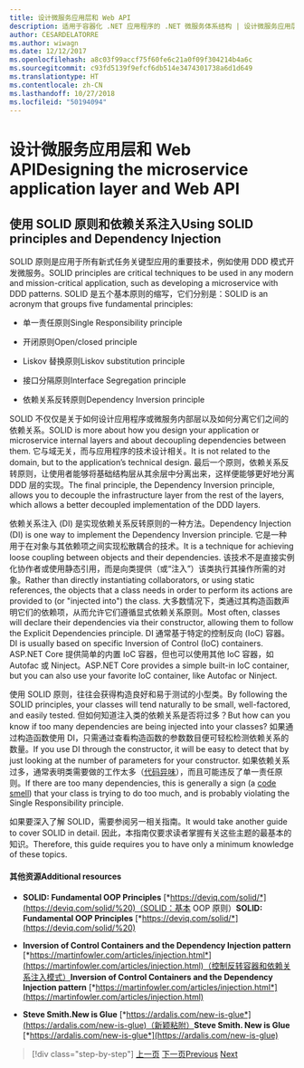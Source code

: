 ```yaml
---
title: 设计微服务应用层和 Web API
description: 适用于容器化 .NET 应用程序的 .NET 微服务体系结构 | 设计微服务应用层和 Web API
author: CESARDELATORRE
ms.author: wiwagn
ms.date: 12/12/2017
ms.openlocfilehash: a8c03f99accf75f60fe6c21a0f09f304214b4a6c
ms.sourcegitcommit: c93fd5139f9efcf6db514e3474301738a6d1d649
ms.translationtype: HT
ms.contentlocale: zh-CN
ms.lasthandoff: 10/27/2018
ms.locfileid: "50194094"
---
```

# <a name="designing-the-microservice-application-layer-and-web-api"></a><span data-ttu-id="e11ef-103">设计微服务应用层和 Web API</span><span class="sxs-lookup"><span data-stu-id="e11ef-103">Designing the microservice application layer and Web API</span></span>

## <a name="using-solid-principles-and-dependency-injection"></a><span data-ttu-id="e11ef-104">使用 SOLID 原则和依赖关系注入</span><span class="sxs-lookup"><span data-stu-id="e11ef-104">Using SOLID principles and Dependency Injection</span></span>

<span data-ttu-id="e11ef-105">SOLID 原则是应用于所有新式任务关键型应用的重要技术，例如使用 DDD 模式开发微服务。</span><span class="sxs-lookup"><span data-stu-id="e11ef-105">SOLID principles are critical techniques to be used in any modern and mission-critical application, such as developing a microservice with DDD patterns.</span></span> <span data-ttu-id="e11ef-106">SOLID 是五个基本原则的缩写，它们分别是：</span><span class="sxs-lookup"><span data-stu-id="e11ef-106">SOLID is an acronym that groups five fundamental principles:</span></span>

-   <span data-ttu-id="e11ef-107">单一责任原则</span><span class="sxs-lookup"><span data-stu-id="e11ef-107">Single Responsibility principle</span></span>

-   <span data-ttu-id="e11ef-108">开闭原则</span><span class="sxs-lookup"><span data-stu-id="e11ef-108">Open/closed principle</span></span>

-   <span data-ttu-id="e11ef-109">Liskov 替换原则</span><span class="sxs-lookup"><span data-stu-id="e11ef-109">Liskov substitution principle</span></span>

-   <span data-ttu-id="e11ef-110">接口分隔原则</span><span class="sxs-lookup"><span data-stu-id="e11ef-110">Interface Segregation principle</span></span>

-   <span data-ttu-id="e11ef-111">依赖关系反转原则</span><span class="sxs-lookup"><span data-stu-id="e11ef-111">Dependency Inversion principle</span></span>

<span data-ttu-id="e11ef-112">SOLID 不仅仅是关于如何设计应用程序或微服务内部层以及如何分离它们之间的依赖关系。</span><span class="sxs-lookup"><span data-stu-id="e11ef-112">SOLID is more about how you design your application or microservice internal layers and about decoupling dependencies between them.</span></span> <span data-ttu-id="e11ef-113">它与域无关，而与应用程序的技术设计相关。</span><span class="sxs-lookup"><span data-stu-id="e11ef-113">It is not related to the domain, but to the application’s technical design.</span></span> <span data-ttu-id="e11ef-114">最后一个原则，依赖关系反转原则，让使用者能够将基础结构层从其余层中分离出来，这样便能够更好地分离 DDD 层的实现。</span><span class="sxs-lookup"><span data-stu-id="e11ef-114">The final principle, the Dependency Inversion principle, allows you to decouple the infrastructure layer from the rest of the layers, which allows a better decoupled implementation of the DDD layers.</span></span>

<span data-ttu-id="e11ef-115">依赖关系注入 (DI) 是实现依赖关系反转原则的一种方法。</span><span class="sxs-lookup"><span data-stu-id="e11ef-115">Dependency Injection (DI) is one way to implement the Dependency Inversion principle.</span></span> <span data-ttu-id="e11ef-116">它是一种用于在对象与其依赖项之间实现松散耦合的技术。</span><span class="sxs-lookup"><span data-stu-id="e11ef-116">It is a technique for achieving loose coupling between objects and their dependencies.</span></span> <span data-ttu-id="e11ef-117">该技术不是直接实例化协作者或使用静态引用，而是向类提供（或“注入”）该类执行其操作所需的对象。</span><span class="sxs-lookup"><span data-stu-id="e11ef-117">Rather than directly instantiating collaborators, or using static references, the objects that a class needs in order to perform its actions are provided to (or "injected into") the class.</span></span> <span data-ttu-id="e11ef-118">大多数情况下，类通过其构造函数声明它们的依赖项，从而允许它们遵循显式依赖关系原则。</span><span class="sxs-lookup"><span data-stu-id="e11ef-118">Most often, classes will declare their dependencies via their constructor, allowing them to follow the Explicit Dependencies principle.</span></span> <span data-ttu-id="e11ef-119">DI 通常基于特定的控制反向 (IoC) 容器。</span><span class="sxs-lookup"><span data-stu-id="e11ef-119">DI is usually based on specific Inversion of Control (IoC) containers.</span></span> <span data-ttu-id="e11ef-120">ASP.NET Core 提供简单的内置 IoC 容器，但也可以使用其他 IoC 容器，如 Autofac 或 Ninject。</span><span class="sxs-lookup"><span data-stu-id="e11ef-120">ASP.NET Core provides a simple built-in IoC container, but you can also use your favorite IoC container, like Autofac or Ninject.</span></span>

<span data-ttu-id="e11ef-121">使用 SOLID 原则，往往会获得构造良好和易于测试的小型类。</span><span class="sxs-lookup"><span data-stu-id="e11ef-121">By following the SOLID principles, your classes will tend naturally to be small, well-factored, and easily tested.</span></span> <span data-ttu-id="e11ef-122">但如何知道注入类的依赖关系是否将过多？</span><span class="sxs-lookup"><span data-stu-id="e11ef-122">But how can you know if too many dependencies are being injected into your classes?</span></span> <span data-ttu-id="e11ef-123">如果通过构造函数使用 DI，只需通过查看构造函数的参数数目便可轻松检测依赖关系的数量。</span><span class="sxs-lookup"><span data-stu-id="e11ef-123">If you use DI through the constructor, it will be easy to detect that by just looking at the number of parameters for your constructor.</span></span> <span data-ttu-id="e11ef-124">如果依赖关系过多，通常表明类需要做的工作太多（[代码异味](https://deviq.com/code-smells/)），而且可能违反了单一责任原则。</span><span class="sxs-lookup"><span data-stu-id="e11ef-124">If there are too many dependencies, this is generally a sign (a [code smell](https://deviq.com/code-smells/)) that your class is trying to do too much, and is probably violating the Single Responsibility principle.</span></span>

<span data-ttu-id="e11ef-125">如果要深入了解 SOLID，需要参阅另一相关指南。</span><span class="sxs-lookup"><span data-stu-id="e11ef-125">It would take another guide to cover SOLID in detail.</span></span> <span data-ttu-id="e11ef-126">因此，本指南仅要求读者掌握有关这些主题的最基本的知识。</span><span class="sxs-lookup"><span data-stu-id="e11ef-126">Therefore, this guide requires you to have only a minimum knowledge of these topics.</span></span>

#### <a name="additional-resources"></a><span data-ttu-id="e11ef-127">其他资源</span><span class="sxs-lookup"><span data-stu-id="e11ef-127">Additional resources</span></span>

-   <span data-ttu-id="e11ef-128">**SOLID: Fundamental OOP Principles**
    [*https://deviq.com/solid/*](https://deviq.com/solid/%20)（SOLID：基本 OOP 原则）</span><span class="sxs-lookup"><span data-stu-id="e11ef-128">**SOLID: Fundamental OOP Principles**
[*https://deviq.com/solid/*](https://deviq.com/solid/%20)</span></span>

-   <span data-ttu-id="e11ef-129">**Inversion of Control Containers and the Dependency Injection pattern**
    [*https://martinfowler.com/articles/injection.html*](https://martinfowler.com/articles/injection.html)（控制反转容器和依赖关系注入模式）</span><span class="sxs-lookup"><span data-stu-id="e11ef-129">**Inversion of Control Containers and the Dependency Injection pattern**
[*https://martinfowler.com/articles/injection.html*](https://martinfowler.com/articles/injection.html)</span></span>

-   <span data-ttu-id="e11ef-130">**Steve Smith.New is Glue**
    [*https://ardalis.com/new-is-glue*](https://ardalis.com/new-is-glue)（新颖粘附）</span><span class="sxs-lookup"><span data-stu-id="e11ef-130">**Steve Smith. New is Glue**
[*https://ardalis.com/new-is-glue*](https://ardalis.com/new-is-glue)</span></span>


>[!div class="step-by-step"]
<span data-ttu-id="e11ef-131">[上一页](nosql-database-persistence-infrastructure.md)
[下一页](microservice-application-layer-implementation-web-api.md)</span><span class="sxs-lookup"><span data-stu-id="e11ef-131">[Previous](nosql-database-persistence-infrastructure.md)
[Next](microservice-application-layer-implementation-web-api.md)</span></span>
